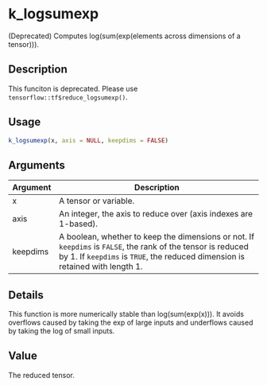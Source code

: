# k_logsumexp


(Deprecated) Computes log(sum(exp(elements across dimensions of a tensor))).




## Description

This funciton is deprecated. Please use ``tensorflow::tf$reduce_logsumexp()``.





## Usage
```r
k_logsumexp(x, axis = NULL, keepdims = FALSE)
```




## Arguments


Argument      |Description
------------- |----------------
x | A tensor or variable.
axis | An integer, the axis to reduce over (axis indexes are 1-based).
keepdims | A boolean, whether to keep the dimensions or not. If ``keepdims`` is ``FALSE``, the rank of the tensor is reduced by 1. If ``keepdims`` is ``TRUE``, the reduced dimension is retained with length 1.




## Details

This function is more numerically stable than log(sum(exp(x))). It avoids
overflows caused by taking the exp of large inputs and underflows caused by
taking the log of small inputs.





## Value

The reduced tensor.





